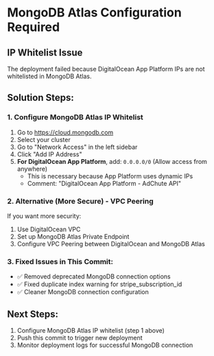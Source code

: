 # MongoDB Atlas Configuration Required

## IP Whitelist Issue
The deployment failed because DigitalOcean App Platform IPs are not whitelisted in MongoDB Atlas.

## Solution Steps:

### 1. Configure MongoDB Atlas IP Whitelist
1. Go to https://cloud.mongodb.com
2. Select your cluster
3. Go to "Network Access" in the left sidebar
4. Click "Add IP Address"
5. **For DigitalOcean App Platform**, add: `0.0.0.0/0` (Allow access from anywhere)
   - This is necessary because App Platform uses dynamic IPs
   - Comment: "DigitalOcean App Platform - AdChute API"

### 2. Alternative (More Secure) - VPC Peering
If you want more security:
1. Use DigitalOcean VPC
2. Set up MongoDB Atlas Private Endpoint
3. Configure VPC Peering between DigitalOcean and MongoDB Atlas

### 3. Fixed Issues in This Commit:
- ✅ Removed deprecated MongoDB connection options
- ✅ Fixed duplicate index warning for stripe_subscription_id
- ✅ Cleaner MongoDB connection configuration

## Next Steps:
1. Configure MongoDB Atlas IP whitelist (step 1 above)
2. Push this commit to trigger new deployment
3. Monitor deployment logs for successful MongoDB connection